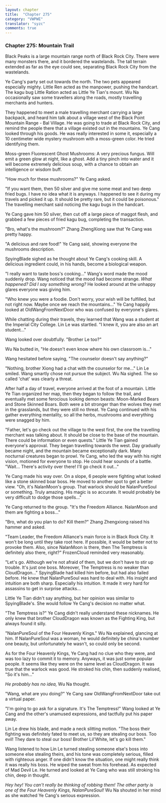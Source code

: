 ```yaml
---
layout: chapter
title:  "Chapter 275"
category: "VWPWE"
translator: "syzc"
comments: true
---
```


### Chapter 275: Mountain Trail

Black Peaks is a large mountain range north of Black Rock City. There were many monsters there, and it bordered the wastelands. The tall terrain extended as far as the eye could see, separating Black Rock City from the wastelands.

Ye Cang's party set out towards the north. The two pets appeared especially mighty. Little Ren acted as the manpower, pushing the handcart. The kagu bug Little Ration acted as Little Ye Tian's mount. Wu Na occasionally saw some travellers along the roads, mostly travelling merchants and hunters.

They happened to meet a male travelling merchant carrying a large backpack, and heard him talk about a village west of the Black Point Mountain Range - Bal Village. He was going to trade at Black Rock City, and remind the people there that a village existed out in the mountains. Ye Cang looked through his goods. He was really interested in some it, especially a 10 centimeter wide mystery mushroom with a moss-green color. He tried identifying them.

Moss-green Fluorescent Ghost Mushrooms: A very precious fungus. Will emit a green glow at night, like a ghost. Add a tiny pinch into water and it will become extremely delicious soup, with a chance to obtain an intelligence or wisdom buff.

"How much for these mushrooms?" Ye Cang asked.

"If you want them, then 50 silver and give me some meat and two deep fried bugs. I have no idea what it is anyways. I happened to see it during my travels and picked it up. It should be pretty rare, but it could be poisonous." The travelling merchant said noticing the kagu bugs in the handcart.

Ye Cang gave him 50 silver, then cut off a large piece of maggot flesh, and grabbed a few pieces of fried kagu bug, completing the transaction.

"Bro, what's the mushroom?" Zhang ZhengXiong saw that Ye Cang was pretty happy.

"A delicious and rare food!" Ye Cang said, showing everyone the mushrooms description.

SpyingBlade sighed as he thought about Ye Cang's cooking skill. A delicious ingredient could, in his hands, become a biological weapon.

"I really want to taste boss's cooking..." Wang's word made the mood suddenly drop. Wang noticed that the mood had become strange. *What happened? Did I say something wrong?* He looked around at the unhappy glares everyone was giving him. 

"Who knew you were a foodie. Don't worry, your wish will be fulfilled, but not right now. Maybe once we reach the mountains..." Ye Cang happily looked at OldWangFromNextDoor who was confused by everyone's glares.

While chatting during their travels, they learned that Wang was a student at the Imperial City College. Lin Le was startled. "I knew it, you are also an art student..."

Wang looked over doubtfully. "Brother Le too?"

Wu Na butted in, "He doesn't even know where his own classroom is..."

Wang hesitated before saying, "The counselor doesn't say anything?"

"Nothing, brother Xiong had a chat with the counselor for me..." Lin Le smiled. Wang smartly chose not pursue the subject. Wu Na sighed. The so called 'chat' was clearly a threat.

After half a day of travel, everyone arrived at the foot of a mountain. Little Ye Tian organized her map, then they began to follow the trail, and eventually met some ferocious looking demon beasts: Moon-Marked Bears and Stone Skinned Boars. Both were a bit stronger than the wolves they met in the grasslands, but they were still no threat. Ye Cang continued with his gather everything mentality, so all the herbs, mushrooms and everything were snagged by him.

"Father, let's go check out the village to the west first, the one the travelling merchant was talking about. It should be close to the base of the mountain. There could be information or even quests." Little Ye Tian gained everyone's approval. They began travelling towards the west. Day gradually became night, and the mountain became exceptionally dark. Many nocturnal creatures began to prowl. Ye Cang, who led the way with his night vision, motioned for everyone to stop. He could hear sounds of a battle. "Wait... There's activity over there! I'll go check it out..."

Ye Cang made his way over. On a slope, 6 people were fighting what looked like a stone skinned boar boss. He moved to another spot to get a better view. "Oh, it's NalanMoon's group. That warlock should be NalanPureSoul or something. Truly amazing. His magic is so accurate. It would probably be very difficult to dodge those spells..."

Ye Cang returned to the group. "It's the Freedom Alliance. NalanMoon and them are fighting a boss..."

"Bro, what do you plan to do? Kill them?" Zhang Zhengxiong raised his hammer and asked.

"Team Leader, the Freedom Alliance's main force is in Black Rock City. It won't be long until they take root here. If possible, it would be better not to provoke them. Also, since NalanMoon is there, then The Temptress is definitely also there, right?" FrozenCloud reminded very reasonably.

"Let's go. Although we're not afraid of them, but we don't have to stir up trouble. It's just one boss. Moreover, The Temptress is no weaker than CloudDragon..." SpyingBlade had killed him before, but had also failed before. He knew that NalanPureSoul was hard to deal with. His insight and intuition are both sharp. Especially his intuition. It made it very hard for assassins to get in surprise attacks...

Little Ye Tian didn't say anything, but her opinion was similar to SpyingBlade's. She would follow Ye Cang's decision no matter what. 

"The Temptress is?" Ye Cang didn't really understand these nicknames. He only knew that brother CloudDragon was known as the Fighting King, but always found it silly.

"NalanPureSoul of the Four Heavenly Kings." Wu Na explained, glancing at him. If NalanPureSoul was a woman, he would definitely be china's number one beauty, but unfortunately he wasn't, so could only be second.

As for the Four Heavenly Kings, Ye Cang had no clue who they were, and was too lazy to commit it to memory. Anyways, it was just some popular people. It seems like they were on the same level as CloudDragon. It was true that the warlock was good. He stroked his chin, then suddenly realised, "So it's him..."

*He probably has no idea,* Wu Na thought.

"Wang, what are you doing?" Ye Cang saw OldWangFromNextDoor take out a virtual paper.

"I'm going to go ask for a signature. It's The Temptress!" Wang looked at Ye Cang and the other's unamused expressions, and tactfully put his paper away.

Lin Le drew his blade, and made a neck slitting motion. "The boss their fighting was definitely fated to meet us, so they are stealing our boss. Too evil! They dare to steal our boss! Brother Lil'White, let's go kill them."

Wang listened to how Lin Le turned stealing someone else's boss into someone else stealing theirs, and his tone was completely serious, filled with righteous anger. If one didn't know the situation, one might really think it was really his boss. He wiped the sweat from his forehead. As expected of Mad Devil Le. He turned and looked at Ye Cang who was still stroking his chin, deep in thought.

*Hey hey! You can't really be thinking of robbing them! The other party is one of the Four Heavenly Kings, NalanPureSoul!* Wu Na shouted in her mind as she watched Ye Cang's serious expression.

